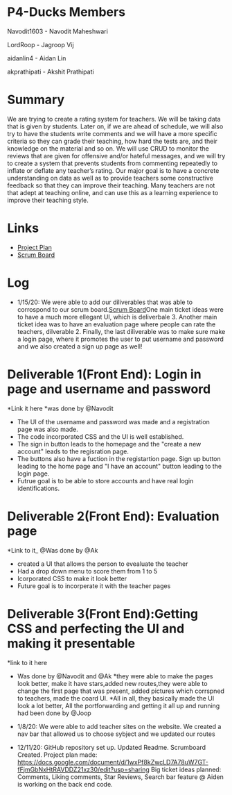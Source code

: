 # P4-Ducks Members
Navodit1603 - Navodit Maheshwari

LordRoop - Jagroop Vij

aidanlin4 - Aidan Lin

akprathipati - Akshit Prathipati



# Summary 
We are trying to create a rating system for teachers. We will be taking data that is given by students. Later on, if we are ahead of schedule, we will also try to have the students write comments and we will have a more specific criteria so they can grade their teaching, how hard the tests are, and their knowledge on the material and so on. We will use CRUD to monitor the reviews that are given for offensive and/or hateful messages, and we will try to create a system that prevents students from commenting repeatedly to inflate or deflate any teacher’s rating. Our major goal is to have a concrete understanding on data as well as to provide teachers some constructive feedback so that they can improve their teaching. Many teachers are not that adept at teaching online, and can use this as a learning experience to improve their teaching style.   

# Links
* [Project Plan](https://docs.google.com/document/d/1wxPf8kZwcLD7A78uW7GT-fFjmGbNxHtRAVDDZ21xz30/edit?usp=sharing)
* [Scrum Board](https://github.com/LordRoop/P4-Ducks/projects/1)

# Log 
* 1/15/20: We were able to add our diliverables that was able to corrospond to our scrum board.[Scrum Board](https://github.com/LordRoop/P4-Ducks/projects/1)One main ticket ideas were to have a much more ellegant UI, which is deliverbale 3. Another main ticket idea was to have an evaluation page where people can rate the teachers, dilverable 2. Finally, the last diliverable was to make sure make a login page, where it promotes the user to put username and password and we also created a sign up page as well!

# Deliverable 1(Front End): Login in page and username and password
*Link it here
*was done by @Navodit
* The UI of the username and password was made and a registration page was also made.
* The code incorporated CSS and the UI is well established. 
* The sign in button leads to the homepage and the "create a new account" leads to the regisration page.
* The buttons also have a fuction in the registartion page. Sign up button leading to the home page and "I have an account" button leading to the login page.
* Futrue goal is to be able to store accounts and have real login identifications.

# Deliverable 2(Front End): Evaluation page
*Link to it_ 
@Was done by @Ak 
* created a UI that allows the person to evealuate the teacher 
* Had a drop down menu to score them from 1 to 5
* Icorporated CSS to make it look better
* Future goal is to incorperate it with the teacher pages

# Deliverable 3(Front End):Getting CSS and perfecting the UI and making it presentable 
*link to it here
* Was done by @Navodit and @Ak 
*they were able to make the pages look better, make it have stars,added new routes,they were able to change the first page that was present, added pictures which corrspned to teachers, made the coard UI.
*All in all, they basically made the UI look a lot better, 
All the portforwarding and getting it all up and running had been done by @Joop

* 1/8/20: We were able to add teacher sites on the website. We created a nav bar that allowed us to choose sybject and we updated our routes
* 12/11/20: GitHub repository set up. Updated Readme. Scrumboard Created. Project plan made: https://docs.google.com/document/d/1wxPf8kZwcLD7A78uW7GT-fFjmGbNxHtRAVDDZ21xz30/edit?usp=sharing
Big ticket ideas planned: Comments, Liking comments, Star Reviews, Search bar feature
@ Aiden is working on the back end code.
